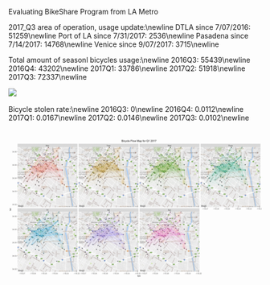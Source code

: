 Evaluating BikeShare Program from LA Metro

2017_Q3 area of operation, usage update:\newline
DTLA       since 7/07/2016: 51259\newline
Port of LA since 7/31/2017: 2536\newline
Pasadena   since 7/14/2017: 14768\newline
Venice     since 9/07/2017: 3715\newline

Total amount of seasonl bicycles usage:\newline
2016Q3: 55439\newline
2016Q4: 43202\newline
2017Q1: 33786\newline
2017Q2: 51918\newline
2017Q3: 72337\newline

![](https://github.com/jebyliang/416_FourSixteen/blob/master/LA%20Metro%20BikeShare%20Program/images/DTLA%20usage.png)

Bicycle stolen rate:\newline
2016Q3: 0\newline
2016Q4: 0.0112\newline
2017Q1: 0.0167\newline
2017Q2: 0.0146\newline
2017Q3: 0.0102\newline

![](https://github.com/jebyliang/Images/blob/master/Bicycle%20Flow%20Map%20q3_q1.gif)

